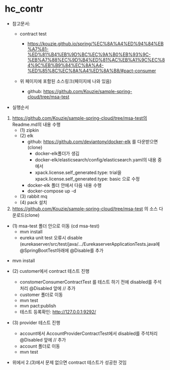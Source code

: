 # hc_contr

* 참고문서:
  * contract test
    * https://kouzie.github.io/spring/%EC%8A%A4%ED%94%84%EB%A7%81-%ED%81%B4%EB%9D%BC%EC%9A%B0%EB%93%9C-%EB%A7%88%EC%9D%B4%ED%81%AC%EB%A1%9C%EC%84%9C%EB%B9%84%EC%8A%A4-%ED%85%8C%EC%8A%A4%ED%8A%B8/#pact-consumer

  * 위 페이지에 포함된 소스링크(페이지에 나와 있음)
    * github: https://github.com/Kouzie/sample-spring-cloud/tree/msa-test

* 실행순서
1. https://github.com/Kouzie/sample-spring-cloud/tree/msa-test의 Readme.md의 내용 수행
   * (1) zipkin
   * (2) elk
      * github: https://github.com/deviantony/docker-elk 를 다운받으면(clone)
        * docker-elk폴더가 생김
        * docker-elk/elasticsearch/config/elasticsearch.yaml의 내용 중에서
        * xpack.license.self_generated.type: trial을 xpack.license.self_generated.type: basic 으로 수정
      * docker-elk 폴더 안에서 다음 내용 수행
       * docker-compose up -d 
   * (3) rabbit mq
   * (4) pack 설치
2. https://github.com/Kouzie/sample-spring-cloud/tree/msa-test 의 소스 다운로드(clone)
  * (1) msa-test 폴더 안으로 이동 (cd msa-test)
    - mvn install
    - eureka unit test 오류시 disable (eurekaserver/src/test/java/.../EurekaserverApplicationTests.java에 @SpringBootTest아래에 @Disable를 추가
   - mvn install
  * (2) customer에서 contract 테스트 진행   
    - constomerConsumerContractTest 를 테스트 하기 전에 disabled를 주석처리 @Disabled 앞에 // 추가
    - customer 폴더로 이동
    - mvn test
    - mvn pact:publish
    - 테스트 등록확인: http://127.0.0.1:9292/
  * (3) provider 테스트 진행
    - account에서 AccountProviderContractTest에서 disabled를 주석처리 @Disabled 앞에 // 추가
    - account 폴더로 이동
    - mvn test

* 위에서 2.(3)에서 문제 없으면 contract 테스트가 성공한 것임
